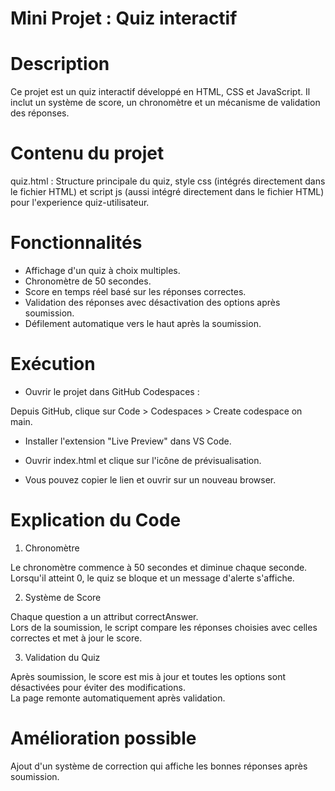 # Mini Projet : Quiz interactif 


# Description

Ce projet est un quiz interactif développé en HTML, CSS et JavaScript. Il inclut un système de score, un chronomètre et un mécanisme de validation des réponses.

# Contenu du projet

quiz.html : Structure principale du quiz, style css (intégrés directement dans le fichier HTML) et script js (aussi intégré directement dans le fichier HTML) pour l'experience quiz-utilisateur. 

# Fonctionnalités

- Affichage d'un quiz à choix multiples.<br>
- Chronomètre de 50 secondes.<br>
- Score en temps réel basé sur les réponses correctes.<br>
- Validation des réponses avec désactivation des options après soumission.<br>
- Défilement automatique vers le haut après la soumission.


# Exécution

- Ouvrir le projet dans GitHub Codespaces : 

Depuis GitHub, clique sur Code > Codespaces > Create codespace on main.

- Installer l'extension "Live Preview" dans VS Code.

- Ouvrir index.html et clique sur l'icône de prévisualisation.

- Vous pouvez copier le lien et ouvrir sur un nouveau browser. 

# Explication du Code

1. Chronomètre

Le chronomètre commence à 50 secondes et diminue chaque seconde.<br>
Lorsqu'il atteint 0, le quiz se bloque et un message d'alerte s'affiche.

2. Système de Score

Chaque question a un attribut correctAnswer.<br>
Lors de la soumission, le script compare les réponses choisies avec celles correctes et met à jour le score.

3. Validation du Quiz

Après soumission, le score est mis à jour et toutes les options sont désactivées pour éviter des modifications.<br>
La page remonte automatiquement après validation.

# Amélioration possible

Ajout d'un système de correction qui affiche les bonnes réponses après soumission.